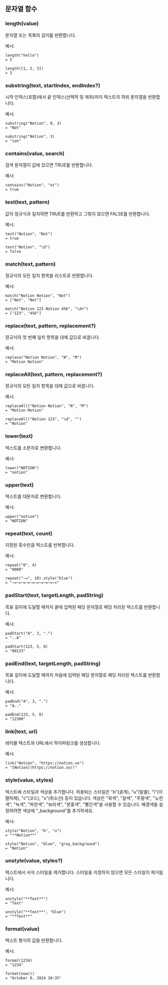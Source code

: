 ## 문자열 함수

### length(value)

문자열 또는 목록의 길이를 반환합니다.

예시:
```
length("hello")
= 5

length([1, 2, 3])
= 3
```

### substring(text, startIndex, endIndex?)

시작 인덱스(포함)에서 끝 인덱스(선택적 및 제외)까지 텍스트의 하위 문자열을 반환합니다.

예시:
```
substring("Notion", 0, 3)
= "Not"

substring("Notion", 3)
= "ion"
```

### contains(value, search)

검색 문자열이 값에 있으면 TRUE를 반환합니다.

예시:
```
contains("Notion", "ot")
= true
```

### test(text, pattern)

값이 정규식과 일치하면 TRUE를 반환하고 그렇지 않으면 FALSE를 반환합니다.

예시:
```
test("Notion", "Not")
= true

test("Notion", "\d")
= false
```

### match(text, pattern)

정규식의 모든 일치 항목을 리스트로 반환합니다.

예시:
```
match("Notion Notion", "Not")
= ["Not", "Not"]

match("Notion 123 Notion 456", "\d+")
= ["123", "456"]
```

### replace(text, pattern, replacement?)

정규식의 첫 번째 일치 항목을 대체 값으로 바꿉니다.

예시:
```
replace("Notion Notion", "N", "M")
= "Motion Notion"
```

### replaceAll(text, pattern, replacement?)

정규식의 모든 일치 항목을 대체 값으로 바꿉니다.

예시:
```
replaceAll("Notion Notion", "N", "M")
= "Motion Motion"

replaceAll("Notion 123", "\d", "")
= "Notion"
```

### lower(text)

텍스트를 소문자로 변환합니다.

예시:
```
lower("NOTION")
= "notion"
```

### upper(text)

텍스트를 대문자로 변환합니다.

예시:
```
upper("notion")
= "NOTION"
```

### repeat(text, count)

지정된 횟수만큼 텍스트를 반복합니다.

예시:
```
repeat("0", 4)
= "0000"

repeat("~=", 10).style("blue")
= "~=~=~=~=~=~=~=~=~=~="
```

### padStart(text, targetLength, padString)

목표 길이에 도달할 때까지 끝에 입력된 패딩 문자열로 패딩 처리된 텍스트를 반환합니다.

예시:
```
padStart("A", 3, ".")
= "..A"

padStart(123, 5, 0)
= "00123"
```

### padEnd(text, targetLength, padString)

목표 길이에 도달할 때까지 처음에 입력된 패딩 문자열로 패딩 처리된 텍스트를 반환합니다.

예시:
```
padEnd("A", 3, ".")
= "A.."

padEnd(123, 5, 0)
= "12300"
```

### link(text, url)

레이블 텍스트와 URL에서 하이퍼링크를 생성합니다.

예시:
```
link("Notion", "https://notion.so")
= "[Notion](https://notion.so/)"
```

### style(value, styles)

텍스트에 스타일과 색상을 추가합니다. 허용되는 스타일은 "b"(굵게), "u"(밑줄), "i"(이탤릭체), "c"(코드), "s"(취소선) 등이 있습니다. 색상은 "회색", "갈색", "주황색", "노란색", "녹색", "파란색", "보라색", "분홍색", "빨간색"을 사용할 수 있습니다. 배경색을 설정하려면 색상에 "_background"를 추가하세요.

예시:
```
style("Notion", "b", "u")
= "**Notion**"

style("Notion", "blue", "gray_background")
= "Notion"
```

### unstyle(value, styles?)

텍스트에서 서식 스타일을 제거합니다. 스타일을 지정하지 않으면 모든 스타일이 제거됩니다.

예시:
```
unstyle("**Text**")
= "Text"

unstyle("**Text**", "blue")
= "**Text**"
```

### format(value)

텍스트 형식의 값을 반환합니다.

예시:
```
format(1234)
= "1234"

format(now())
= "October 8, 2024 10:35"
```

